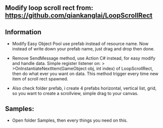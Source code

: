 ## Modify loop scroll rect from: https://github.com/qiankanglai/LoopScrollRect

## Information
- Modify Easy Object Pool use prefab instead of resource name. Now instead of write down your prefab name, just drag and drop then done.
- Remove SendMessage method, use Action C# instead, for easy modify and handle data. Simple register listener on: > >OnInstantiateNextItem(GameObject obj, int index) 
of LoopScrollRect, then do what ever you want on data. This method trigger every time new item of scroll rect spawned.

- Also check folder prefab, i create 4 prefabs horizontal, vertical list, grid, so you want to create a scrollview, simple drag to your canvas.

## Samples:
- Open folder Samples, then every things you need on this.
